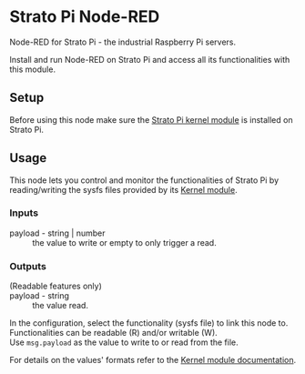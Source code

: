 # Strato Pi Node-RED

Node-RED for Strato Pi - the industrial Raspberry Pi servers.

Install and run Node-RED on Strato Pi and access all its functionalities with this module.

## Setup

Before using this node make sure the [Strato Pi kernel module](https://github.com/sfera-labs/strato-pi-kernel-module) is installed on Strato Pi.

## Usage

This node lets you control and monitor the functionalities of Strato Pi
by reading/writing the sysfs files provided by its
<a href="https://github.com/sfera-labs/strato-pi-kernel-module" target="_blank">Kernel module</a>.


### Inputs
<dl class="message-properties">
    <dt>payload - <span class="property-type">string | number</span></dt>
    <dd>the value to write or empty to only trigger a read.</dd>
</dl>

### Outputs
<dl class="message-properties">
  (Readable features only)
  <dt>payload - <span class="property-type">string</span></dt>
  <dd>the value read.</dd>
</dl>

In the configuration, select the functionality (sysfs file) to link this node to.
Functionalities can be readable (R) and/or writable (W).<br>
Use <code>msg.payload</code> as the value to write to or read from the file.

For details on the values' formats refer to the
<a href="https://github.com/sfera-labs/strato-pi-kernel-module#readme" target="_blank">Kernel module documentation</a>.
